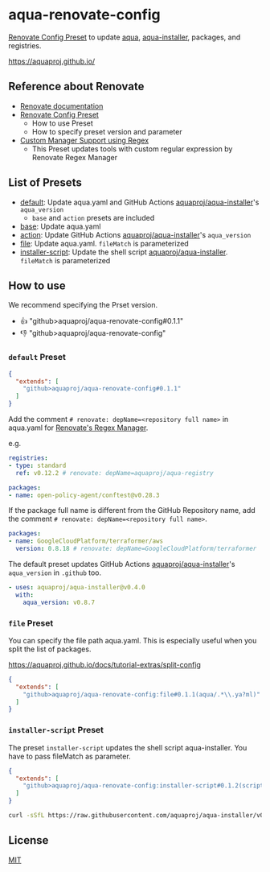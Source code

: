 # aqua-renovate-config

[Renovate Config Preset](https://docs.renovatebot.com/config-presets/) to update [aqua](https://github.com/aquaproj/aqua), [aqua-installer](https://github.com/aquaproj/aqua-installer), packages, and registries.

https://aquaproj.github.io/

## Reference about Renovate

* [Renovate documentation](https://docs.renovatebot.com/)
* [Renovate Config Preset](https://docs.renovatebot.com/config-presets/)
  * How to use Preset
  * How to specify preset version and parameter
* [Custom Manager Support using Regex](https://docs.renovatebot.com/modules/manager/regex/)
  * This Preset updates tools with custom regular expression by Renovate Regex Manager

## List of Presets

* [default](default.json): Update aqua.yaml and GitHub Actions [aquaproj/aqua-installer](https://github.com/aquaproj/aqua-installer)'s `aqua_version`
  * `base` and `action` presets are included
* [base](base.json): Update aqua.yaml
* [action](action.json): Update GitHub Actions [aquaproj/aqua-installer](https://github.com/aquaproj/aqua-installer)'s `aqua_version`
* [file](file.json): Update aqua.yaml. `fileMatch` is parameterized
* [installer-script](installer-script.json): Update the shell script [aquaproj/aqua-installer](https://github.com/aquaproj/aqua-installer). `fileMatch` is parameterized

## How to use

We recommend specifying the Prset version.

* :thumbsup: "github>aquaproj/aqua-renovate-config#0.1.1"
* :thumbsdown: "github>aquaproj/aqua-renovate-config"

### `default` Preset

```json
{
  "extends": [
    "github>aquaproj/aqua-renovate-config#0.1.1"
  ]
}
```

Add the comment `# renovate: depName=<repository full name>` in aqua.yaml for [Renovate's Regex Manager](https://docs.renovatebot.com/modules/manager/regex/).

e.g.

```yaml
registries:
- type: standard
  ref: v0.12.2 # renovate: depName=aquaproj/aqua-registry

packages:
- name: open-policy-agent/conftest@v0.28.3
```

If the package full name is different from the GitHub Repository name,
add the comment `# renovate: depName=<repository full name>`.

```yaml
packages:
- name: GoogleCloudPlatform/terraformer/aws
  version: 0.8.18 # renovate: depName=GoogleCloudPlatform/terraformer
```

The default preset updates GitHub Actions [aquaproj/aqua-installer](https://github.com/aquaproj/aqua-installer)'s `aqua_version` in `.github` too.

```yaml
- uses: aquaproj/aqua-installer@v0.4.0
  with:
    aqua_version: v0.8.7
```

### `file` Preset

You can specify the file path aqua.yaml.
This is especially useful when you split the list of packages.

https://aquaproj.github.io/docs/tutorial-extras/split-config

```json
{
  "extends": [
    "github>aquaproj/aqua-renovate-config:file#0.1.1(aqua/.*\\.ya?ml)"
  ]
}
```

### `installer-script` Preset

The preset `installer-script` updates the shell script aqua-installer.
You have to pass fileMatch as parameter.

```json
{
  "extends": [
    "github>aquaproj/aqua-renovate-config:installer-script#0.1.2(scripts/.*\\.sh)"
  ]
}
```

```sh
curl -sSfL https://raw.githubusercontent.com/aquaproj/aqua-installer/v0.4.0/aqua-installer | bash
```

## License

[MIT](LICENSE)
